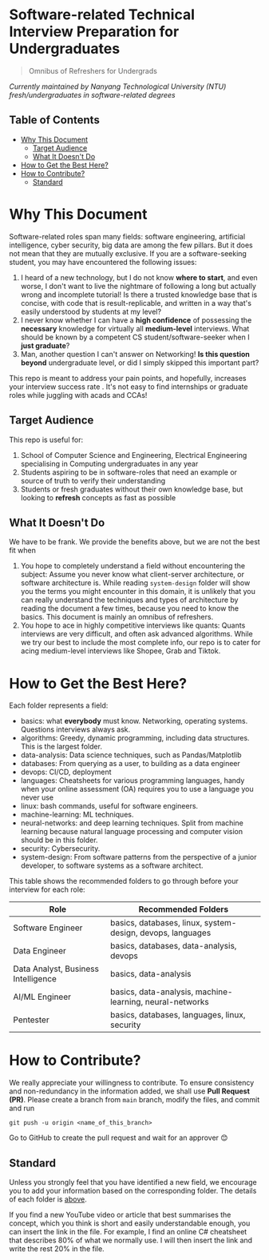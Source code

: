 <h1>Software-related Technical Interview Preparation for Undergraduates</h1>

> Omnibus of Refreshers for Undergrads

*Currently maintained by Nanyang Technological University (NTU) fresh/undergraduates in software-related degrees*

<h2>Table of Contents</h2>

- [Why This Document](#why-this-document)
  - [Target Audience](#target-audience)
  - [What It Doesn't Do](#what-it-doesnt-do)
- [How to Get the Best Here?](#how-to-get-the-best-here)
- [How to Contribute?](#how-to-contribute)
  - [Standard](#standard)

# Why This Document
Software-related roles span many fields: software engineering, artificial intelligence, cyber security, big data are among the few pillars. But it does not mean that they are mutually exclusive. If you are a software-seeking student, you may have encountered the following issues:
1. I heard of a new technology, but I do not know **where to start**, and even worse, I don't want to live the nightmare of following a long but actually wrong and incomplete tutorial! Is there a trusted knowledge base that is concise, with code that is result-replicable, and written in a way that's easily understood by students at my level?
2. I never know whether I can have a **high confidence** of possessing the **necessary** knowledge for virtually all **medium-level** interviews. What should be known by a competent CS student/software-seeker when I **just graduate**?
3. Man, another question I can't answer on Networking! **Is this question beyond** undergraduate level, or did I simply skipped this important part?

This repo is meant to address your pain points, and hopefully, increases your interview success rate . It's not easy to find internships or graduate roles while juggling with acads and CCAs!

## Target Audience
This repo is useful for:
1. School of Computer Science and Engineering, Electrical Engineering specialising in Computing undergraduates in any year
2. Students aspiring to be in software-roles that need an example or source of truth to verify their understanding
3. Students or fresh graduates without their own knowledge base, but looking to **refresh** concepts as fast as possible

## What It Doesn't Do
We have to be frank. We provide the benefits above, but we are not the best fit when
1. You hope to completely understand a field without encountering the subject: Assume you never know what client-server architecture, or software architecture is. While reading `system-design` folder will show you the terms you might encounter in this domain, it is unlikely that you can really understand the techniques and types of architecture by reading the document a few times, because you need to know the basics. This document is mainly an omnibus of refreshers.
2. You hope to ace in highly competitive interviews like quants: Quants interviews are very difficult, and often ask advanced algorithms. While we try our best to include the most complete info, our repo is to cater for acing medium-level interviews like Shopee, Grab and Tiktok.

# How to Get the Best Here?
Each folder represents a field:
- basics: what **everybody** must know. Networking, operating systems. Questions interviews always ask.
- algorithms: Greedy, dynamic programming, including data structures. This is the largest folder.
- data-analysis: Data science techniques, such as Pandas/Matplotlib
- databases: From querying as a user, to building as a data engineer
- devops: CI/CD, deployment
- languages: Cheatsheets for various programming languages, handy when your online assessment (OA) requires you to use a language you never use
- linux: bash commands, useful for software engineers.
- machine-learning: ML techniques.
- neural-networks: and deep learning techniques. Split from machine learning because natural language processing and computer vision should be in this folder.
- security: Cybersecurity.
- system-design: From software patterns from the perspective of a junior developer, to software systems as a software architect.

This table shows the recommended folders to go through before your interview for each role:

| Role                                | Recommended Folders                                        |
| ----------------------------------- | ---------------------------------------------------------- |
| Software Engineer                   | basics, databases, linux, system-design, devops, languages |
| Data Engineer                       | basics, databases, data-analysis, devops                   |
| Data Analyst, Business Intelligence | basics, data-analysis                                      |
| AI/ML Engineer                      | basics, data-analysis, machine-learning, neural-networks   |
| Pentester                           | basics, databases, languages, linux, security              |

# How to Contribute?
We really appreciate your willingness to contribute. To ensure consistency and non-redundancy in the information added, we shall use **Pull Request (PR)**. Please create a branch from `main` branch, modify the files, and commit and run
```
git push -u origin <name_of_this_branch>
```

Go to GitHub to create the pull request and wait for an approver :blush:

## Standard
Unless you strongly feel that you have identified a new field, we encourage you to add your information based on the corresponding folder. The details of each folder is [above](#how-to-get-the-best-here).

If you find a new YouTube video or article that best summarises the concept, which you think is short and easily understandable enough, you can insert the link in the file. For example, I find an online C# cheatsheet that describes 80% of what we normally use. I will then insert the link and write the rest 20% in the file.
